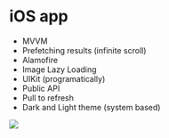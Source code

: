 # iOS app

* MVVM 
* Prefetching results (infinite scroll)
* Alamofire
* Image Lazy Loading
* UIKit (programatically)
* Public API 
* Pull to refresh
* Dark and Light theme (system based)

![](app.gif)
